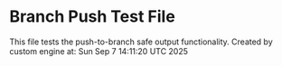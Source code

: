 # Branch Push Test File
This file tests the push-to-branch safe output functionality.
Created by custom engine at: Sun Sep  7 14:11:20 UTC 2025
